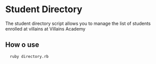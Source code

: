 # Student Directory #

The student directory script allows you to manage the list of students enrolled at villains at Villains Academy

## How o use ##

```shell
  ruby directory.rb
```  
